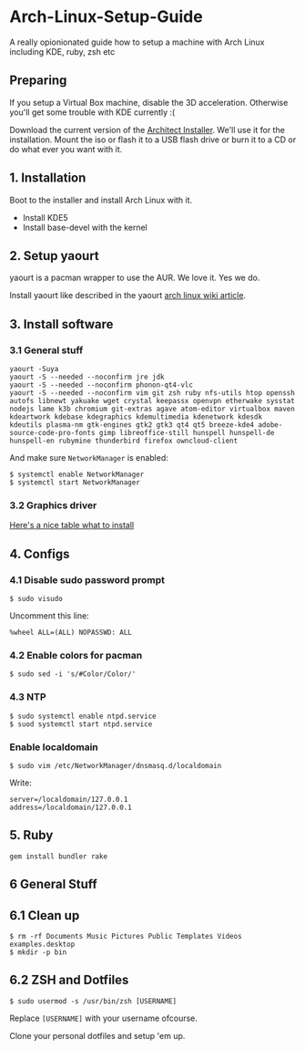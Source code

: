 # Arch-Linux-Setup-Guide
A really opionionated guide how to setup a machine with Arch Linux including KDE, ruby, zsh etc


## Preparing

If you setup a Virtual Box machine, disable the 3D acceleration. Otherwise you'll get some trouble with KDE currently :(

Download the current version of the [Architect Installer](http://sourceforge.net/projects/architect-linux/). We'll use it for the installation. Mount the iso or flash it to a USB flash drive or burn it to a CD or do what ever you want with it.


## 1. Installation

Boot to the installer and install Arch Linux  with it.

-  Install KDE5
-  Install base-devel with the kernel


## 2. Setup yaourt

yaourt is a pacman wrapper to use the AUR. We love it. Yes we do.

Install yaourt like described in the yaourt [arch linux wiki article](https://wiki.archlinux.de/title/Yaourt).


## 3. Install software


### 3.1 General stuff
```
yaourt -Suya
yaourt -S --needed --noconfirm jre jdk
yaourt -S --needed --noconfirm phonon-qt4-vlc
yaourt -S --needed --noconfirm vim git zsh ruby nfs-utils htop openssh autofs libnewt yakuake wget crystal keepassx openvpn etherwake sysstat nodejs lame k3b chromium git-extras agave atom-editor virtualbox maven kdeartwork kdebase kdegraphics kdemultimedia kdenetwork kdesdk kdeutils plasma-nm gtk-engines gtk2 gtk3 qt4 qt5 breeze-kde4 adobe-source-code-pro-fonts gimp libreoffice-still hunspell hunspell-de hunspell-en rubymine thunderbird firefox owncloud-client
```

And make sure `NetworkManager` is enabled:

```
$ systemctl enable NetworkManager
$ systemctl start NetworkManager
```

### 3.2 Graphics driver

[Here's a nice table what to install](http://www.linuxveda.com/2015/04/20/arch-linux-tutorial-manual/13/)


## 4. Configs

### 4.1 Disable sudo password prompt

```
$ sudo visudo
```

Uncomment this line:

```
%wheel ALL=(ALL) NOPASSWD: ALL
```

### 4.2 Enable colors for pacman

```
$ sudo sed -i 's/#Color/Color/'
```


### 4.3 NTP

```
$ sudo systemctl enable ntpd.service
$ suod systemctl start ntpd.service
```


### Enable localdomain

```
$ sudo vim /etc/NetworkManager/dnsmasq.d/localdomain
```

Write:

```
server=/localdomain/127.0.0.1
address=/localdomain/127.0.0.1
```


## 5. Ruby

```
gem install bundler rake
```


## 6 General Stuff

## 6.1 Clean up

```
$ rm -rf Documents Music Pictures Public Templates Videos examples.desktop
$ mkdir -p bin
```

## 6.2 ZSH and Dotfiles

```
$ sudo usermod -s /usr/bin/zsh [USERNAME]
```

Replace `[USERNAME]` with your username ofcourse.

Clone your personal dotfiles and setup 'em up.
